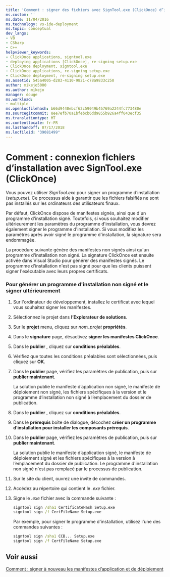```yaml
---
title: 'Comment : signer des fichiers avec SignTool.exe (ClickOnce) d’installation | Microsoft Docs'
ms.custom: ''
ms.date: 11/04/2016
ms.technology: vs-ide-deployment
ms.topic: conceptual
dev_langs:
- VB
- CSharp
- C++
helpviewer_keywords:
- ClickOnce applications, signtool.exe
- deploying applications [ClickOnce], re-signing setup.exe
- ClickOnce deployment, signtool.exe
- ClickOnce applications, re-signing setup.exe
- ClickOnce deployment, re-signing setup.exe
ms.assetid: 545a4005-d283-4110-9821-c78a9833c250
author: mikejo5000
ms.author: mikejo
manager: douge
ms.workload:
- multiple
ms.openlocfilehash: b66d9440ebcf62c59049b45769a2244fc773480e
ms.sourcegitcommit: 8ee7efb70a1bfebcb6dd9855b926a4ff043ecf35
ms.translationtype: MT
ms.contentlocale: fr-FR
ms.lasthandoff: 07/17/2018
ms.locfileid: "39081499"
---
```

# <a name="how-to-sign-setup-files-with-signtoolexe-clickonce"></a>Comment : connexion fichiers d’installation avec SignTool.exe (ClickOnce)
Vous pouvez utiliser *SignTool.exe* pour signer un programme d’installation (*setup.exe*). Ce processus aide à garantir que les fichiers falsifiés ne sont pas installés sur les ordinateurs des utilisateurs finaux.  
  
 Par défaut, ClickOnce dispose de manifestes signés, ainsi que d'un programme d'installation signé. Toutefois, si vous souhaitez modifier ultérieurement les paramètres du programme d'installation, vous devrez également signer le programme d'installation. Si vous modifiez les paramètres après avoir signé le programme d'installation, la signature sera endommagée.  
  
 La procédure suivante génère des manifestes non signés ainsi qu'un programme d'installation non signé. La signature ClickOnce est ensuite activée dans Visual Studio pour générer des manifestes signés. Le programme d'installation n'est pas signé pour que les clients puissent signer l'exécutable avec leurs propres certificats.  
  
### <a name="to-generate-an-unsigned-setup-program-and-sign-later"></a>Pour générer un programme d'installation non signé et le signer ultérieurement  
  
1.  Sur l'ordinateur de développement, installez le certificat avec lequel vous souhaitez signer les manifestes.  
  
2.  Sélectionnez le projet dans **l’Explorateur de solutions**.  
  
3.  Sur le **projet** menu, cliquez sur *nom_projet* **propriétés**.  
  
4.  Dans le **signature** page, désactivez **signer les manifestes ClickOnce**.  
  
5.  Dans le **publier** , cliquez sur **conditions préalables**.  
  
6.  Vérifiez que toutes les conditions préalables sont sélectionnées, puis cliquez sur **OK**.  
  
7.  Dans le **publier** page, vérifiez les paramètres de publication, puis sur **publier maintenant**.  
  
     La solution publie le manifeste d’application non signé, le manifeste de déploiement non signé, les fichiers spécifiques à la version et le programme d’installation non signé à l’emplacement du dossier de publication.  
  
8.  Dans le **publier** , cliquez sur **conditions préalables**.  
  
9. Dans le **prérequis** boîte de dialogue, décochez **créer un programme d’installation pour installer les composants prérequis**.  
  
10. Dans le **publier** page, vérifiez les paramètres de publication, puis sur **publier maintenant**.  
  
     La solution publie le manifeste d’application signé, le manifeste de déploiement signé et les fichiers spécifiques à la version à l’emplacement du dossier de publication. Le programme d'installation non signé n'est pas remplacé par le processus de publication.  
  
11. Sur le site du client, ouvrez une invite de commandes.  
  
12. Accédez au répertoire qui contient le *.exe* fichier.  
  
13. Signe le *.exe* fichier avec la commande suivante :  
  
    ```cmd  
    signtool sign /sha1 CertificateHash Setup.exe  
    signtool sign /f CertFileName Setup.exe  
    ```  
  
     Par exemple, pour signer le programme d'installation, utilisez l'une des commandes suivantes :  
  
    ```cmd  
    signtool sign /sha1 CCB... Setup.exe  
    signtool sign /f CertFileName Setup.exe  
    ```  
  
## <a name="see-also"></a>Voir aussi  
 [Comment : signer à nouveau les manifestes d’application et de déploiement](../deployment/how-to-re-sign-application-and-deployment-manifests.md)
